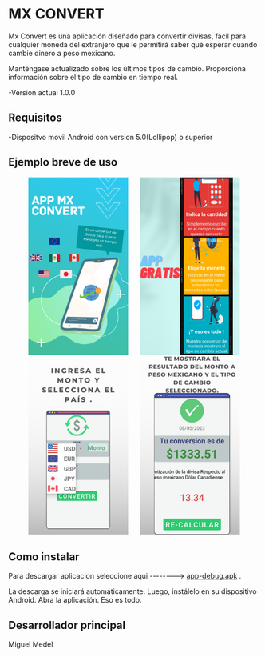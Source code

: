 # MX CONVERT
Mx Convert es una aplicación diseñado para convertir divisas, fácil para cualquier moneda del extranjero que le permitirá saber qué esperar cuando cambie dinero a peso mexicano.

Manténgase actualizado sobre los últimos tipos de cambio.
Proporciona información sobre el tipo de cambio en tiempo real.

-Version actual 1.0.0

## Requisitos 
-Dispositvo movil Android con version  5.0(Lollipop) o superior

## Ejemplo breve de uso

<p float="left" align="middle">
  <img src="/Android/AppMXConvert/src/Example1.png" width="200" hspace="10"/>
  <img src="/Android/AppMXConvert/src/Example2.png" width="200" hspace="10"/>
  <img src="/Android/AppMXConvert/src/Example3.png" width="200" hspace="10"/>
  <img src="/Android/AppMXConvert/src/Example4.png" width="200" hspace="10"/>
</p>

## Como instalar 
Para descargar aplicacion seleccione aqui -------->  [app-debug.apk](src/app-debug.apk?raw=true) .

La descarga se iniciará automáticamente. Luego, instálelo en su dispositivo Android. Abra la aplicación. Eso es todo.

## Desarrollador principal
Miguel Medel 
